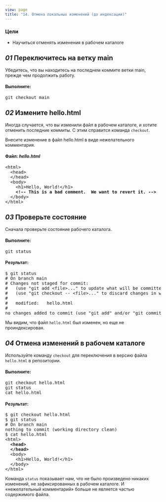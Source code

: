 ```yaml
---
view: page
title: "14. Отмена локальных изменений (до индексации)"
---
```


<h3>Цели</h3>

<ul><li>Научиться отменять изменения в рабочем каталоге</li></ul>

<h2><em>01</em> Переключитесь на ветку main </h2>

<p>Убедитесь, что вы находитесь на последнем коммите ветки main, прежде чем продолжить работу.</p>

<h4 class="h4-pre">Выполните:</h4>

<pre class="instructions">git checkout main</pre>

<h2><em>02</em> Измените hello.html </h2>

<p>Иногда случается, что вы изменили файл в рабочем каталоге, и хотите отменить последние коммиты. С этим справится команда <code>checkout</code>.</p>

<p>Внесите изменение в файл hello.html в виде нежелательного комментария.</p>

<h4 class="h4-pre">Файл: <em style="text-transform: none">hello.html</em></h4>

<pre class="file">&lt;html&gt;
  &lt;head&gt;
  &lt;/head&gt;
  &lt;body&gt;
    &lt;h1&gt;Hello, World!&lt;/h1&gt;
    <strong>&lt;!-- This is a bad comment.  We want to revert it. --&gt;</strong>
  &lt;/body&gt;
&lt;/html&gt;</pre>

<h2><em>03</em> Проверьте состояние </h2>

<p>Сначала проверьте состояние рабочего каталога.</p>

<h4 class="h4-pre">Выполните:</h4>

<pre class="instructions">git status</pre>

<h4 class="h4-pre">Результат:</h4>

<pre class="sample">$ git status
# On branch main
# Changes not staged for commit:
#   (use "git add &lt;file&gt;..." to update what will be committed)
#   (use "git checkout -- &lt;file&gt;..." to discard changes in working directory)
#
#	modified:   hello.html
#
no changes added to commit (use "git add" and/or "git commit -a")</pre>

<p>Мы видим, что файл <code>hello.html</code> был изменен, но еще не проиндексирован.</p>

<h2><em>04</em> Отмена изменений в рабочем каталоге </h2>

<p>Используйте команду <code>checkout</code> для переключения в версию файла <code>hello.html</code> в репозитории.</p>

<h4 class="h4-pre">Выполните:</h4>

<pre class="instructions">git checkout hello.html
git status
cat hello.html</pre>

<h4 class="h4-pre">Результат:</h4>

<pre class="sample">$ git checkout hello.html
$ git status
# On branch main
nothing to commit (working directory clean)
$ cat hello.html
&lt;html&gt;
<strong>  &lt;head&gt;
  &lt;/head&gt;</strong>
  &lt;body&gt;
    &lt;h1&gt;Hello, World!&lt;/h1&gt;
  &lt;/body&gt;
&lt;/html&gt;</pre>

<p>Команда <code>status</code> показывает нам, что не было произведено никаких изменений, не зафиксированных в рабочем каталоге. И «нежелательный комментарий» больше не является частью содержимого файла.</p>
